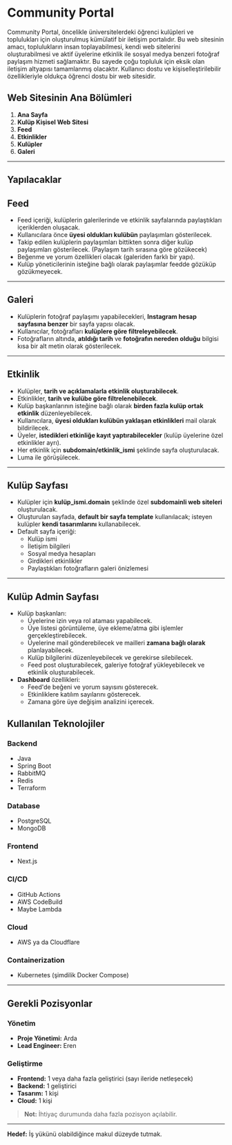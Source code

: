 # Community Portal

Community Portal, öncelikle üniversitelerdeki öğrenci kulüpleri ve toplulukları için oluşturulmuş kümülatif bir iletişim portalıdır. Bu web sitesinin amacı, toplulukların insan toplayabilmesi, kendi web sitelerini oluşturabilmesi ve aktif üyelerine etkinlik ile sosyal medya benzeri fotoğraf paylaşım hizmeti sağlamaktır. Bu sayede çoğu topluluk için eksik olan iletişim altyapısı tamamlanmış olacaktır. Kullanıcı dostu ve kişiselleştirilebilir özellikleriyle oldukça öğrenci dostu bir web sitesidir.

## Web Sitesinin Ana Bölümleri
1. **Ana Sayfa**
2. **Kulüp Kişisel Web Sitesi**
3. **Feed**
4. **Etkinlikler**
5. **Kulüpler**
6. **Galeri**

---

## Yapılacaklar

## Feed
- Feed içeriği, kulüplerin galerilerinde ve etkinlik sayfalarında paylaştıkları içeriklerden oluşacak.
- Kullanıcılara önce **üyesi oldukları kulübün** paylaşımları gösterilecek.
- Takip edilen kulüplerin paylaşımları bittikten sonra diğer kulüp paylaşımları gösterilecek. (Paylaşım tarih sırasına göre gözükecek)
- Beğenme ve yorum özellikleri olacak (galeriden farklı bir yapı).
- Kulüp yöneticilerinin isteğine bağlı olarak paylaşımlar feedde gözüküp gözükmeyecek.

---

## Galeri
- Kulüplerin fotoğraf paylaşımı yapabilecekleri, **Instagram hesap sayfasına benzer** bir sayfa yapısı olacak.
- Kullanıcılar, fotoğrafları **kulüplere göre filtreleyebilecek**.
- Fotoğrafların altında, **atıldığı tarih** ve **fotoğrafın nereden olduğu** bilgisi kısa bir alt metin olarak gösterilecek.

---

## Etkinlik
- Kulüpler, **tarih ve açıklamalarla etkinlik oluşturabilecek**.
- Etkinlikler, **tarih ve kulübe göre filtrelenebilecek**.
- Kulüp başkanlarının isteğine bağlı olarak **birden fazla kulüp ortak etkinlik** düzenleyebilecek.
- Kullanıcılara, **üyesi oldukları kulübün yaklaşan etkinlikleri** mail olarak bildirilecek.
- Üyeler, **istedikleri etkinliğe kayıt yaptırabilecekler** (kulüp üyelerine özel etkinlikler ayrı).
- Her etkinlik için **subdomain/etkinlik_ismi** şeklinde sayfa oluşturulacak.
- Luma ile görüşülecek.

---

## Kulüp Sayfası
- Kulüpler için **kulüp_ismi.domain** şeklinde özel **subdomainli web siteleri** oluşturulacak.
- Oluşturulan sayfada, **default bir sayfa template** kullanılacak; isteyen kulüpler **kendi tasarımlarını** kullanabilecek.
- Default sayfa içeriği:
  - Kulüp ismi
  - İletişim bilgileri
  - Sosyal medya hesapları
  - Girdikleri etkinlikler
  - Paylaştıkları fotoğrafların galeri önizlemesi

---

## Kulüp Admin Sayfası
- Kulüp başkanları:
  - Üyelerine izin veya rol ataması yapabilecek.
  - Üye listesi görüntüleme, üye ekleme/atma gibi işlemler gerçekleştirebilecek.
  - Üyelerine mail gönderebilecek ve mailleri **zamana bağlı olarak** planlayabilecek.
  - Kulüp bilgilerini düzenleyebilecek ve gerekirse silebilecek.
  - Feed post oluşturabilecek, galeriye fotoğraf yükleyebilecek ve etkinlik oluşturabilecek.
- **Dashboard** özellikleri:
  - Feed'de beğeni ve yorum sayısını gösterecek.
  - Etkinliklere katılım sayılarını gösterecek.
  - Zamana göre üye değişim analizini içerecek.

## Kullanılan Teknolojiler

### Backend
- Java
- Spring Boot
- RabbitMQ
- Redis
- Terraform

### Database
- PostgreSQL
- MongoDB

### Frontend
- Next.js

### CI/CD
- GitHub Actions
- AWS CodeBuild
- Maybe Lambda

### Cloud
- AWS ya da Cloudflare

### Containerization
- Kubernetes (şimdilik Docker Compose)

---

## Gerekli Pozisyonlar

### Yönetim
- **Proje Yönetimi:** Arda
- **Lead Engineer:** Eren

### Geliştirme
- **Frontend:** 1 veya daha fazla geliştirici (sayı ileride netleşecek)
- **Backend:** 1 geliştirici
- **Tasarım:** 1 kişi
- **Cloud:** 1 kişi

> **Not:** İhtiyaç durumunda daha fazla pozisyon açılabilir.

---

**Hedef:** İş yükünü olabildiğince makul düzeyde tutmak.

